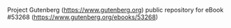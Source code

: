 Project Gutenberg (https://www.gutenberg.org) public repository for
eBook #53268 (https://www.gutenberg.org/ebooks/53268)
